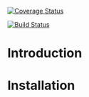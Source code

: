 [![Coverage Status](https://coveralls.io/repos/github/BrandonJohnGrenier/pattern-commons/badge.svg?branch=master)](https://coveralls.io/github/BrandonJohnGrenier/pattern-commons?branch=master)

[![Build Status](https://travis-ci.org/BrandonJohnGrenier/pattern-cycle.svg?branch=master)](https://travis-ci.org/BrandonJohnGrenier/pattern-cycle)

# Introduction

# Installation
